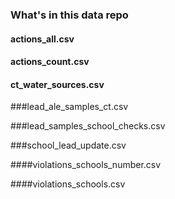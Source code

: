 ### What's in this data repo

#### actions_all.csv

#### actions_count.csv

#### ct_water_sources.csv

###lead_ale_samples_ct.csv

###lead_samples_school_checks.csv

###school_lead_update.csv

####violations_schools_number.csv

####violations_schools.csv